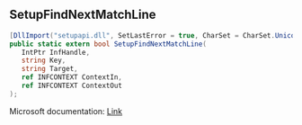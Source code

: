 ## SetupFindNextMatchLine

```csharp
[DllImport("setupapi.dll", SetLastError = true, CharSet = CharSet.Unicode)]
public static extern bool SetupFindNextMatchLine(
   IntPtr InfHandle,
   string Key,
   string Target,
   ref INFCONTEXT ContextIn,
   ref INFCONTEXT ContextOut
);
```

Microsoft documentation: [Link](https://docs.microsoft.com/en-us/windows/win32/api/setupapi/nf-setupapi-setupfindnextmatchlinew)
